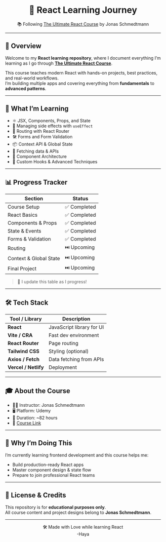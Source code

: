 
<h1 align="center">🚀 React Learning Journey</h1>
<p align="center">
  📚 Following <a href="https://www.udemy.com/course/the-ultimate-react-course/?couponCode=25BBPMXINACTIVE">The Ultimate React Course</a> by Jonas Schmedtmann
</p>

---

## 📌 Overview

Welcome to my **React learning repository**, where I document everything I’m learning as I go through [**The Ultimate React Course**](https://www.udemy.com/course/the-ultimate-react-course/?couponCode=25BBPMXINACTIVE).

This course teaches modern React with hands-on projects, best practices, and real-world workflows.  
I’m building multiple apps and covering everything from **fundamentals** to **advanced patterns**.

---

## 🎯 What I’m Learning

- ⚛️ JSX, Components, Props, and State
- 🧠 Managing side effects with `useEffect`
- 🧩 Routing with React Router
- 🛠️ Forms and Form Validation
- 📦 Context API & Global State
- 📡 Fetching data & APIs
- 🧱 Component Architecture
- 🔁 Custom Hooks & Advanced Techniques

---

## 📊 Progress Tracker

| Section                          | Status        |
|----------------------------------|---------------|
| Course Setup                     | ✅ Completed   |
| React Basics                     | ✅ Completed   |
| Components & Props               | ✅ Completed   |
| State & Events                   | ✅ Completed   |
| Forms & Validation               | ✅ Completed |
| Routing                          | ⏭️ Upcoming    |
| Context & Global State           | ⏭️ Upcoming    |
| Final Project                    | ⏭️ Upcoming    |

> 🧩 I update this table as I progress!

---

## 🛠️ Tech Stack

| Tool / Library      | Description                       |
|---------------------|-----------------------------------|
| **React**           | JavaScript library for UI         |
| **Vite / CRA**      | Fast dev environment              |
| **React Router**    | Page routing                      |
| **Tailwind CSS**    | Styling (optional)                |
| **Axios / Fetch**   | Data fetching from APIs           |
| **Vercel / Netlify**| Deployment                        |

---

## 🎓 About the Course

- 👨‍🏫 Instructor: Jonas Schmedtmann  
- 🖥️ Platform: Udemy  
- 📅 Duration: ~82 hours  
- 🔗 [Course Link](https://www.udemy.com/course/the-ultimate-react-course/?couponCode=25BBPMXINACTIVE)

---

## 🧠 Why I’m Doing This

I’m currently learning frontend development and this course helps me:

- Build production-ready React apps  
- Master component design & state flow  
- Prepare to join professional React teams  

---

## 📜 License & Credits

This repository is for **educational purposes only**.  
All course content and project designs belong to **Jonas Schmedtmann**.

---

<p align="center">
  🛠️ Made with Love while learning React
  <br>
  -Haya
</p>

